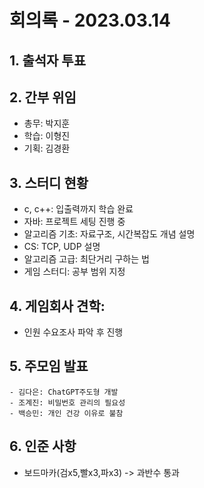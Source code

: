 # 회의록 - 2023.03.14

## 1. 출석자 투표

## 2. 간부 위임
- 총무: 박지훈
- 학습: 이형진
- 기획: 김경환

## 3. 스터디 현황
- c, c++: 입출력까지 학습 완료
- 자바: 프로젝트 세팅 진행 중
- 알고리즘 기초: 자료구조, 시간복잡도 개념 설명
- CS: TCP, UDP 설명
- 알고리즘 고급: 최단거리 구하는 법
- 게임 스터디: 공부 범위 지정

## 4. 게임회사 견학:
- 인원 수요조사 파악 후 진행

## 5. 주모임 발표
    - 김다은: ChatGPT주도형 개발
    - 조계진: 비밀번호 관리의 필요성
    - 백승민: 개인 건강 이유로 불참

## 6. 인준 사항
- 보드마카(검x5,빨x3,파x3) -> 과반수 통과
